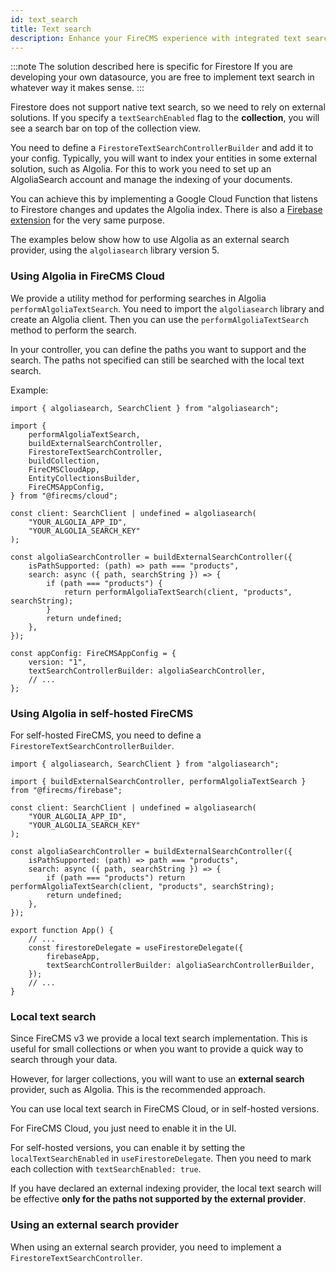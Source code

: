```yaml
---
id: text_search
title: Text search
description: Enhance your FireCMS experience with integrated text search capabilities, despite Firestore's lack of native support for this feature. By setting the `textSearchEnabled` flag on your collection, you activate a search bar within the collection view, powered by a `FirestoreTextSearchController`. Integrate with external platforms like Algolia for indexing and provide seamless search functionality through our provided utility method for Algolia searches. Configure your custom FirestoreTextSearchController, link it with your Algolia account, and enable advanced text search across your collections for a more robust and intuitive content management system.
---
```


:::note The solution described here is specific for Firestore
If you are developing your own datasource, you are free to implement text search in
whatever way it makes sense.
:::

Firestore does not support native text search, so we need to rely on external
solutions. If you specify a `textSearchEnabled` flag to the **collection**, you
will see a search bar on top of the collection view.

You need to define a `FirestoreTextSearchControllerBuilder` and add it to your config.
Typically, you will want to index your entities in some external
solution, such as Algolia. For this to work you need to set up an AlgoliaSearch
account and manage the indexing of your documents.

You can achieve this by implementing a Google Cloud Function that listens to
Firestore changes and updates the Algolia index.
There is also a [Firebase extension](https://extensions.dev/extensions/algolia/firestore-algolia-search)
for the very same purpose.

The examples below show how to use Algolia as an external search provider, using the `algoliasearch` library version 5.

### Using Algolia in FireCMS Cloud

We provide a utility method for performing searches in Algolia `performAlgoliaTextSearch`.
You need to import the `algoliasearch` library and create an Algolia client.
Then you can use the `performAlgoliaTextSearch` method to perform the search.

In your controller, you can define the paths you want to support and the search.
The paths not specified can still be searched with the local text search.

Example:

```tsx
import { algoliasearch, SearchClient } from "algoliasearch";

import {
    performAlgoliaTextSearch,
    buildExternalSearchController,
    FirestoreTextSearchController,
    buildCollection,
    FireCMSCloudApp,
    EntityCollectionsBuilder,
    FireCMSAppConfig,
} from "@firecms/cloud";

const client: SearchClient | undefined = algoliasearch(
    "YOUR_ALGOLIA_APP_ID",
    "YOUR_ALGOLIA_SEARCH_KEY"
);

const algoliaSearchController = buildExternalSearchController({
    isPathSupported: (path) => path === "products",
    search: async ({ path, searchString }) => {
        if (path === "products") {
            return performAlgoliaTextSearch(client, "products", searchString);
        }
        return undefined;
    },
});

const appConfig: FireCMSAppConfig = {
    version: "1",
    textSearchControllerBuilder: algoliaSearchController,
    // ...
};
```

### Using Algolia in self-hosted FireCMS

For self-hosted FireCMS, you need to define a `FirestoreTextSearchControllerBuilder`.

```tsx
import { algoliasearch, SearchClient } from "algoliasearch";

import { buildExternalSearchController, performAlgoliaTextSearch } from "@firecms/firebase";

const client: SearchClient | undefined = algoliasearch(
    "YOUR_ALGOLIA_APP_ID",
    "YOUR_ALGOLIA_SEARCH_KEY"
);

const algoliaSearchController = buildExternalSearchController({
    isPathSupported: (path) => path === "products",
    search: async ({ path, searchString }) => {
        if (path === "products") return performAlgoliaTextSearch(client, "products", searchString);
        return undefined;
    },
});

export function App() {
    // ...
    const firestoreDelegate = useFirestoreDelegate({
        firebaseApp,
        textSearchControllerBuilder: algoliaSearchControllerBuilder,
    });
    // ...
}
```

### Local text search

Since FireCMS v3 we provide a local text search implementation. This is useful
for small collections or when you want to provide a quick way to search through
your data.

However, for larger collections, you will want to use an **external search**
provider, such as Algolia. This is the recommended approach.

You can use local text search in FireCMS Cloud, or in self-hosted versions.

For FireCMS Cloud, you just need to enable it in the UI.

For self-hosted versions, you can enable it by setting the `localTextSearchEnabled` in `useFirestoreDelegate`.
Then you need to mark each collection with `textSearchEnabled: true`.

If you have declared an external indexing provider, the local text search will be
effective **only for the paths not supported by the external provider**.

### Using an external search provider

When using an external search provider, you need to implement a `FirestoreTextSearchController`.
